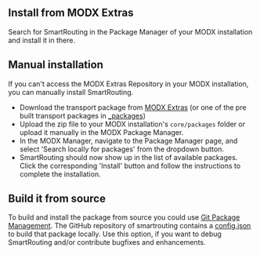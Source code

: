 ## Install from MODX Extras

Search for SmartRouting in the Package Manager of your MODX installation and install it
in there.

## Manual installation

If you can't access the MODX Extras Repository in your MODX installation, you
can manually install SmartRouting.

* Download the transport package from [MODX Extras](https://modx.com/extras/package/smartrouting) (or one of the pre built transport packages in [_packages](https://github.com/Jako/smartrouting/tree/master/_packages))
* Upload the zip file to your MODX installation's `core/packages` folder or upload it manually in the MODX Package Manager.
* In the MODX Manager, navigate to the Package Manager page, and select 'Search locally for packages' from the dropdown button.
* SmartRouting should now show up in the list of available packages. Click the corresponding 'Install' button and follow the instructions to complete the installation.

## Build it from source

To build and install the package from source you could use [Git Package
Management](https://github.com/TheBoxer/Git-Package-Management). The GitHub
repository of smartrouting contains a
[config.json](https://github.com/Jako/smartrouting/blob/master/_build/config.json)
to build that package locally. Use this option, if you want to debug SmartRouting
and/or contribute bugfixes and enhancements.
